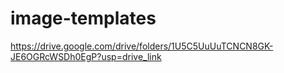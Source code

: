 # image-templates
https://drive.google.com/drive/folders/1U5C5UuUuTCNCN8GK-JE6OGRcWSDh0EgP?usp=drive_link
